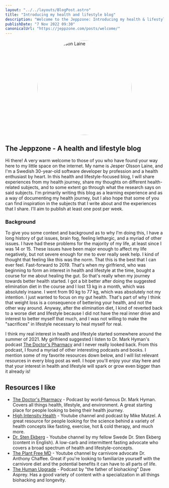 ```yaml
---
layout: "../../layouts/BlogPost.astro"
title: "Introducing my health and lifestyle blog"
description: "Welcome to the Jeppzone: Introducing my health & lifestyle blog"
publishDate: "7 Nov 2022 09:30"
canonicalUrl: "https://jeppzone.com/posts/welcome/"
---
```


<div style="display:flex; justify-content:center; margin-bottom: 10px;">
<img src="https://i.ibb.co/mHtqVph/Jesper-olsson-laine.jpg" alt="Jesper Olsson Laine" title="Jesper Olsson Laine" width="300px" style="border-radius: 50%;" />
</div>

## The Jeppzone - A health and lifestyle blog

Hi there! A very warm welcome to those of you who have found your way here to my little space on the internet. My name is Jesper Olsson Laine, and I'm a Swedish 30-year-old software developer by profession and a health enthusiast by heart. In this health and lifestyle-focused blog, I will share experiences from my health journey, share my thoughts on different health-related subjects, and to some extent go through what the research says on said subjects. I'm primarily writing this blog as a learning experience and as a way of documenting my health journey, but I also hope that some of you can find inspiration in the subjects that I write about and the experiences that I share. I'll aim to publish at least one post per week.

### Background

To give you some context and background as to why I'm doing this, I have a long history of gut issues, brain fog, feeling lethargic, and a myriad of other issues. I have had these problems for the majority of my life, at least since I was 14 or 15. These issues have been major enough to affect my life negatively, but not severe enough for me to ever really seek help. I kind of thought that feeling like this was the norm. That this is the best that I can ever feel. Fast-forward to 2019. That's when my girlfriend, who was beginning to form an interest in health and lifestyle at the time, bought a course for me about healing the gut. So that's really when my journey towards better health started. I got a bit better after doing the suggested elimination diet in the course and I lost 13 kg in a month, which was absolutely insane. I went from 90 kg to 77 kg, which was absolutely not my intention. I just wanted to focus on my gut health. That's part of why I think that weight loss is a consequence of bettering your health, and not the other way around. Anyway, after the elimination diet, I kind of reverted back to a worse diet and lifestyle because I did not have the real inner drive and interest to better myself that much, and I was not willing to make the "sacrifices" in lifestyle necessary to heal myself for real.

I think my real interest in health and lifestyle started somewhere around the summer of 2021. My girlfriend suggested I listen to Dr. Mark Hyman's podcast [The Doctor's Pharmacy](https://drhyman.com/blog/category/podcasts/) and I never really looked back. From this podcast, I found a myriad of other interesting podcasts and books. I mention some of my favorite resources down below, and I will list relevant resources in every blog post as well. I hope you'll enjoy your stay here and that your interest in health and lifestyle will spark or grow even bigger than it already is!

## Resources I like

- [The Doctor's Pharmacy](https://drhyman.com/blog/category/podcasts/) - Podcast by world-famous Dr. Mark Hyman. Covers all things health, lifestyle, and environment. A great starting place for people looking to being their health journey.
- [High Intensity Health](https://www.youtube.com/c/Highintensityhealth) - Youtube channel and podcast by Mike Mutzel. A great resource for people looking for the science behind a variety of health concepts like fasting, exercise, hot & cold therapy, and much more.
- [Dr. Sten Ekberg](https://www.youtube.com/c/drekberg) - Youtube channel by my fellow Swede Dr. Sten Ekberg (content in English). A low-carb and intermittent fasting advocate who covers a broad spectrum of health and lifestyle-concepts.
- [The Plant Free MD](https://www.youtube.com/channel/UCzoRyR_nlesKZuOlEjWRXQQ) - Youtube channel by carnivore advocate Dr. Anthony Chaffee. Great if you're looking to familiarize yourself with the carnivore diet and the potential benefits it can have to all parts of life.
- [The Human Upgrade](https://daveasprey.com/category/podcasts/) - Podcast by "the father of biohacking" Dave Asprey. Has a good variety of content with a specialization in all things biohacking and longevity.
